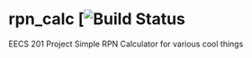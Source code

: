 # rpn_calc [![Build Status](https://travis-ci.com/adravi200/rpn_calc.svg?token=GebJKqgsmxPgELxuRqeF&branch=master) 
EECS 201 Project
Simple RPN Calculator for various cool things

